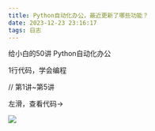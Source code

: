 ```yaml
---
title: Python自动化办公，最近更新了哪些功能？
date: 2023-12-23 23:16:17
tags: 日志
---
```




给小白的50讲
Python自动化办公

1行代码，学会编程

// 第1讲~第5讲

左滑，查看代码→




![](https://cos.python-office.com/ads/gzh/sub-py.jpg)